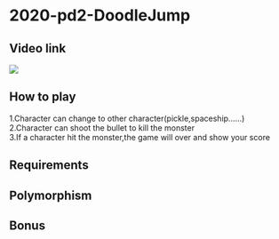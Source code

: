 # 2020-pd2-DoodleJump

## Video link
[![](http://img.youtube.com/vi/-ROkNkv5r_Y/0.jpg)](http://www.youtube.com/watch?v=-ROkNkv5r_Y "Doodle")
## How to play
1.Character can change to other character(pickle,spaceship......)  
2.Character can shoot the bullet to kill the monster  
3.If a character hit the monster,the game will over and show your score  
## Requirements
## Polymorphism
## Bonus

